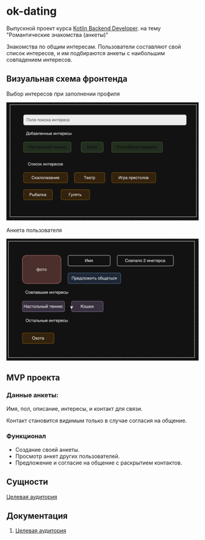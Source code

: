 # ok-dating

Выпускной проект курса
[Kotlin Backend Developer](https://otus.ru/lessons/kotlin/?int_source=courses_catalog&int_term=programming).
на тему "Романтические знакомства  (анкеты)"

Знакомства по общим интересам. Пользователи составляют свой список интересов, 
и им подбираются анкеты с наибольшим совпадением интересов.

## Визуальная схема фронтенда

Выбор интересов при заполнении профиля

![Макет фронта_1](imgs/add_interest.png)

Анкета пользователя

![Макет фронта_2](imgs/user_profile.png)

## MVP проекта

### Данные анкеты: 

Имя, пол, описание, интересы, и контакт для связи.

Контакт становится видимым только в случае согласия на общение.

### Функционал

- Создание своей анкеты.
- Просмотр анкет других пользователей.
- Предложение и согласие на общение с раскрытием контактов.


## Сущности

[Целевая аудитория](./docs/04-architecture/03-api.md)


## Документация

1. [Целевая аудитория](./docs/01-marketing/01-target-audience.md)





